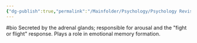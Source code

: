 ```yaml
---
{"dg-publish":true,"permalink":"/Mainfolder/Psychology/Psychology Revision/Concepts/Adrenaline/"}
---
```


#bio
Secreted by the adrenal glands; responsible for arousal and the "fight or flight" response. Plays a role in emotional memory formation.